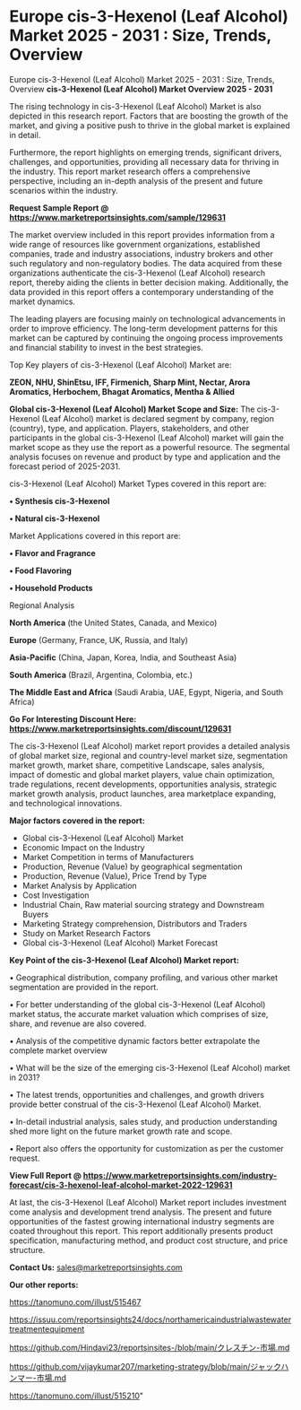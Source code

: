 # Europe cis-3-Hexenol (Leaf Alcohol) Market 2025 - 2031 : Size, Trends, Overview
Europe cis-3-Hexenol (Leaf Alcohol) Market 2025 - 2031 : Size, Trends, Overview
<Strong> cis-3-Hexenol (Leaf Alcohol) Market Overview 2025 - 2031</strong>

The rising technology in cis-3-Hexenol (Leaf Alcohol) Market is also depicted in this research report. Factors that are boosting the growth of the market, and giving a positive push to thrive in the global market is explained in detail.

Furthermore, the report highlights on emerging trends, significant drivers, challenges, and opportunities, providing all necessary data for thriving in the industry. This report market research offers a comprehensive perspective, including an in-depth analysis of the present and future scenarios within the industry.

<strong>Request Sample Report @ <a href=https://www.marketreportsinsights.com/sample/129631>https://www.marketreportsinsights.com/sample/129631</a></strong>

The market overview included in this report provides information from a wide range of resources like government organizations, established companies, trade and industry associations, industry brokers and other such regulatory and non-regulatory bodies. The data acquired from these organizations authenticate the cis-3-Hexenol (Leaf Alcohol) research report, thereby aiding the clients in better decision making. Additionally, the data provided in this report offers a contemporary understanding of the market dynamics.

The leading players are focusing mainly on technological advancements in order to improve efficiency. The long-term development patterns for this market can be captured by continuing the ongoing process improvements and financial stability to invest in the best strategies.

Top Key players of cis-3-Hexenol (Leaf Alcohol) Market are:

<strong>ZEON, NHU, ShinEtsu, IFF, Firmenich, Sharp Mint, Nectar, Arora Aromatics, Herbochem, Bhagat Aromatics, Mentha & Allied</strong>

<strong><b>Global cis-3-Hexenol (Leaf Alcohol) Market Scope and Size:</b></strong>
The cis-3-Hexenol (Leaf Alcohol) market is declared segment by company, region (country), type, and application. Players, stakeholders, and other participants in the global cis-3-Hexenol (Leaf Alcohol) market will gain the market scope as they use the report as a powerful resource. The segmental analysis focuses on revenue and product by type and application and the forecast period of 2025-2031.

cis-3-Hexenol (Leaf Alcohol) Market Types covered in this report are:

<strong>• Synthesis cis-3-Hexenol

• Natural cis-3-Hexenol</strong>

Market Applications covered in this report are:

<strong>• Flavor and Fragrance

• Food Flavoring

• Household Products</strong> 

Regional Analysis

<strong>North America</strong> (the United States, Canada, and Mexico)

<strong>Europe</strong> (Germany, France, UK, Russia, and Italy)

<strong>Asia-Pacific</strong> (China, Japan, Korea, India, and Southeast Asia)

<strong>South America</strong> (Brazil, Argentina, Colombia, etc.)

<strong>The Middle East and Africa</strong> (Saudi Arabia, UAE, Egypt, Nigeria, and South Africa)

<strong>Go For Interesting Discount Here: <a href=https://www.marketreportsinsights.com/discount/129631>https://www.marketreportsinsights.com/discount/129631</a></strong>

The cis-3-Hexenol (Leaf Alcohol) market report provides a detailed analysis of global market size, regional and country-level market size, segmentation market growth, market share, competitive Landscape, sales analysis, impact of domestic and global market players, value chain optimization, trade regulations, recent developments, opportunities analysis, strategic market growth analysis, product launches, area marketplace expanding, and technological innovations.

<strong><b>Major factors covered in the report:</b></strong>
<ul>
  <li>Global cis-3-Hexenol (Leaf Alcohol) Market </li>
  <li>Economic Impact on the Industry</li>
  <li>Market Competition in terms of Manufacturers</li>
  <li>Production, Revenue (Value) by geographical segmentation</li>
  <li>Production, Revenue (Value), Price Trend by Type</li>
  <li>Market Analysis by Application</li>
  <li>Cost Investigation</li>
  <li>Industrial Chain, Raw material sourcing strategy and Downstream Buyers</li>
  <li>Marketing Strategy comprehension, Distributors and Traders</li>
  <li>Study on Market Research Factors</li>
  <li>Global cis-3-Hexenol (Leaf Alcohol) Market Forecast</li>
</ul>

<strong><b>Key Point of the cis-3-Hexenol (Leaf Alcohol) Market report:</b></strong>

• Geographical distribution, company profiling, and various other market segmentation are provided in the report.

• For better understanding of the global cis-3-Hexenol (Leaf Alcohol) market status, the accurate market valuation which comprises of size, share, and revenue are also covered.

• Analysis of the competitive dynamic factors better extrapolate the complete market overview

• What will be the size of the emerging cis-3-Hexenol (Leaf Alcohol) market in 2031?

• The latest trends, opportunities and challenges, and growth drivers provide better construal of the cis-3-Hexenol (Leaf Alcohol) Market.

• In-detail industrial analysis, sales study, and production understanding shed more light on the future market growth rate and scope.

• Report also offers the opportunity for customization as per the customer request.

<strong><b>View Full Report @ <a href=https://www.marketreportsinsights.com/industry-forecast/cis-3-hexenol-leaf-alcohol-market-2022-129631>https://www.marketreportsinsights.com/industry-forecast/cis-3-hexenol-leaf-alcohol-market-2022-129631</a></b></strong>


At last, the cis-3-Hexenol (Leaf Alcohol) Market report includes investment come analysis and development trend analysis. The present and future opportunities of the fastest growing international industry segments are coated throughout this report. This report additionally presents product specification, manufacturing method, and product cost structure, and price structure.

<strong>Contact Us:</strong>
sales@marketreportsinsights.com

<strong>Our other reports:</strong>

<a href=https://tanomuno.com/illust/515467>https://tanomuno.com/illust/515467</a>

<a href=https://issuu.com/reportsinsights24/docs/northamericaindustrialwastewatertreatmentequipment>https://issuu.com/reportsinsights24/docs/northamericaindustrialwastewatertreatmentequipment</a>

<a href=https://github.com/Hindavi23/reportsinsites-/blob/main/クレスチン-市場.md>https://github.com/Hindavi23/reportsinsites-/blob/main/クレスチン-市場.md</a>

<a href=https://github.com/vijaykumar207/marketing-strategy/blob/main/ジャックハンマー-市場.md>https://github.com/vijaykumar207/marketing-strategy/blob/main/ジャックハンマー-市場.md</a>

<a href=https://tanomuno.com/illust/515210>https://tanomuno.com/illust/515210</a>"
